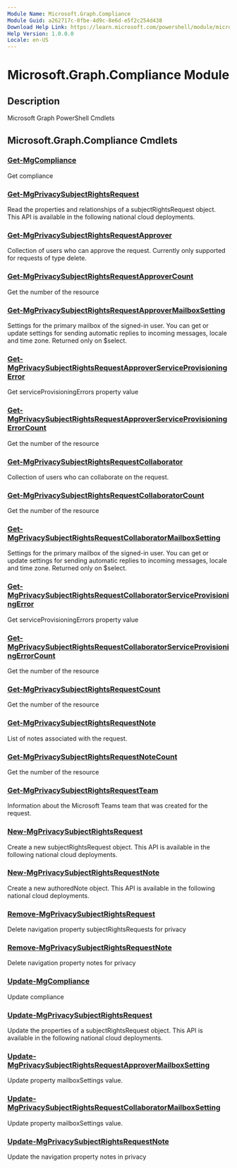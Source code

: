```yaml
---
Module Name: Microsoft.Graph.Compliance
Module Guid: a262717c-0fbe-4d9c-8e6d-e5f2c254d438
Download Help Link: https://learn.microsoft.com/powershell/module/microsoft.graph.compliance
Help Version: 1.0.0.0
Locale: en-US
---
```


# Microsoft.Graph.Compliance Module
## Description
Microsoft Graph PowerShell Cmdlets

## Microsoft.Graph.Compliance Cmdlets
### [Get-MgCompliance](Get-MgCompliance.md)
Get compliance

### [Get-MgPrivacySubjectRightsRequest](Get-MgPrivacySubjectRightsRequest.md)
Read the properties and relationships of a subjectRightsRequest object.
This API is available in the following national cloud deployments.

### [Get-MgPrivacySubjectRightsRequestApprover](Get-MgPrivacySubjectRightsRequestApprover.md)
Collection of users who can approve the request.
Currently only supported for requests of type delete.

### [Get-MgPrivacySubjectRightsRequestApproverCount](Get-MgPrivacySubjectRightsRequestApproverCount.md)
Get the number of the resource

### [Get-MgPrivacySubjectRightsRequestApproverMailboxSetting](Get-MgPrivacySubjectRightsRequestApproverMailboxSetting.md)
Settings for the primary mailbox of the signed-in user.
You can get or update settings for sending automatic replies to incoming messages, locale and time zone.
Returned only on $select.

### [Get-MgPrivacySubjectRightsRequestApproverServiceProvisioningError](Get-MgPrivacySubjectRightsRequestApproverServiceProvisioningError.md)
Get serviceProvisioningErrors property value

### [Get-MgPrivacySubjectRightsRequestApproverServiceProvisioningErrorCount](Get-MgPrivacySubjectRightsRequestApproverServiceProvisioningErrorCount.md)
Get the number of the resource

### [Get-MgPrivacySubjectRightsRequestCollaborator](Get-MgPrivacySubjectRightsRequestCollaborator.md)
Collection of users who can collaborate on the request.

### [Get-MgPrivacySubjectRightsRequestCollaboratorCount](Get-MgPrivacySubjectRightsRequestCollaboratorCount.md)
Get the number of the resource

### [Get-MgPrivacySubjectRightsRequestCollaboratorMailboxSetting](Get-MgPrivacySubjectRightsRequestCollaboratorMailboxSetting.md)
Settings for the primary mailbox of the signed-in user.
You can get or update settings for sending automatic replies to incoming messages, locale and time zone.
Returned only on $select.

### [Get-MgPrivacySubjectRightsRequestCollaboratorServiceProvisioningError](Get-MgPrivacySubjectRightsRequestCollaboratorServiceProvisioningError.md)
Get serviceProvisioningErrors property value

### [Get-MgPrivacySubjectRightsRequestCollaboratorServiceProvisioningErrorCount](Get-MgPrivacySubjectRightsRequestCollaboratorServiceProvisioningErrorCount.md)
Get the number of the resource

### [Get-MgPrivacySubjectRightsRequestCount](Get-MgPrivacySubjectRightsRequestCount.md)
Get the number of the resource

### [Get-MgPrivacySubjectRightsRequestNote](Get-MgPrivacySubjectRightsRequestNote.md)
List of notes associated with the request.

### [Get-MgPrivacySubjectRightsRequestNoteCount](Get-MgPrivacySubjectRightsRequestNoteCount.md)
Get the number of the resource

### [Get-MgPrivacySubjectRightsRequestTeam](Get-MgPrivacySubjectRightsRequestTeam.md)
Information about the Microsoft Teams team that was created for the request.

### [New-MgPrivacySubjectRightsRequest](New-MgPrivacySubjectRightsRequest.md)
Create a new subjectRightsRequest object.
This API is available in the following national cloud deployments.

### [New-MgPrivacySubjectRightsRequestNote](New-MgPrivacySubjectRightsRequestNote.md)
Create a new authoredNote object.
This API is available in the following national cloud deployments.

### [Remove-MgPrivacySubjectRightsRequest](Remove-MgPrivacySubjectRightsRequest.md)
Delete navigation property subjectRightsRequests for privacy

### [Remove-MgPrivacySubjectRightsRequestNote](Remove-MgPrivacySubjectRightsRequestNote.md)
Delete navigation property notes for privacy

### [Update-MgCompliance](Update-MgCompliance.md)
Update compliance

### [Update-MgPrivacySubjectRightsRequest](Update-MgPrivacySubjectRightsRequest.md)
Update the properties of a subjectRightsRequest object.
This API is available in the following national cloud deployments.

### [Update-MgPrivacySubjectRightsRequestApproverMailboxSetting](Update-MgPrivacySubjectRightsRequestApproverMailboxSetting.md)
Update property mailboxSettings value.

### [Update-MgPrivacySubjectRightsRequestCollaboratorMailboxSetting](Update-MgPrivacySubjectRightsRequestCollaboratorMailboxSetting.md)
Update property mailboxSettings value.

### [Update-MgPrivacySubjectRightsRequestNote](Update-MgPrivacySubjectRightsRequestNote.md)
Update the navigation property notes in privacy

